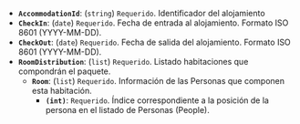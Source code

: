
- **``AccommodationId``**: (``string``) ``Requerido``. Identificador del alojamiento
- **``CheckIn``**: (``date``) ``Requerido``. Fecha de entrada al alojamiento. Formato ISO 8601 (YYYY-MM-DD).
- **``CheckOut``**: (``date``) ``Requerido``. Fecha de salida del alojamiento. Formato ISO 8601 (YYYY-MM-DD).
- **``RoomDistribution``**: (``list``) ``Requerido``. Listado habitaciones que compondrán el paquete.
    - **``Room``**: (``list``) ``Requerido``. Información de las Personas que componen esta habitación.
        - **``(int)``**: ``Requerido``. Índice correspondiente a la posición de la persona en el listado de Personas (People).